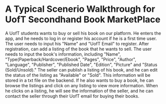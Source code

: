 # A Typical Scenerio Walkthrough for UofT Secondhand Book MarketPlace

A UofT students wants to buy or sell his book on our platform. He enters the app, and he needs to log in or register his 
account if he is a first time user. The user needs to input his "Name" and "UofT Email" to register. After registration,
can add a listing of the book that he wants to sell. The user needs to input the book's information, including "Name", 
"Type(Paperback/Hardcover/Ebook", "Pages", "Price", "Author", "Language", "Publisher", "Published Date", "Edition", 
"Picture" and "Status (Sold/Unsold)." The seller can publish a listing of his book, and he can edit the status of the 
listing as "Available" or "Sold". This information will be stored in a txt file on the backend. If he also wants to buy 
a book, he can browse the listings and click on any listing to view more information. When he clicks on a listing, 
he will see the information of the seller, and he can contact the seller through their UofT email for buying their books.
